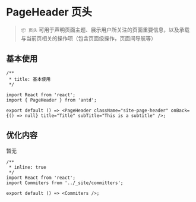 # PageHeader 页头

> `📦 页头` 可用于声明页面主题、展示用户所关注的页面重要信息，以及承载与当前页相关的操作项（包含页面级操作，页面间导航等）

## 基本使用

```tsx
/**
 * title: 基本使用
 */

import React from 'react';
import { PageHeader } from 'antd';

export default () => <PageHeader className="site-page-header" onBack={() => null} title="Title" subTitle="This is a subtitle" />;
```

## 优化内容

暂无

```tsx
/**
 * inline: true
 */
import React from 'react';
import Commiters from '../_site/committers';

export default () => <Commiters />;
```
